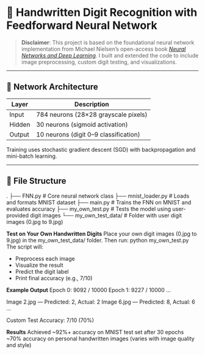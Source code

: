 # 🧠 Handwritten Digit Recognition with Feedforward Neural Network

> **Disclaimer**: This project is based on the foundational neural network implementation from Michael Nielsen’s open-access book [_Neural Networks and Deep Learning_](http://neuralnetworksanddeeplearning.com/). I built and extended the code to include image preprocessing, custom digit testing, and visualizations.

---

## 🧱 Network Architecture

| Layer  | Description                                |
|--------|--------------------------------------------|
| Input  | 784 neurons (28×28 grayscale pixels)       |
| Hidden | 30 neurons (sigmoid activation)            |
| Output | 10 neurons (digit 0–9 classification)      |

Training uses stochastic gradient descent (SGD) with backpropagation and mini-batch learning.

---

## 📁 File Structure
.
├── FNN.py               # Core neural network class
├── mnist_loader.py      # Loads and formats MNIST dataset
├── main.py              # Trains the FNN on MNIST and evaluates accuracy
├── my_own_test.py       # Tests the model using user-provided digit images
└── my_own_test_data/    # Folder with user digit images (0.jpg to 9.jpg)

**Test on Your Own Handwritten Digits**
Place your own digit images (0.jpg to 9.jpg) in the my_own_test_data/ folder. Then run: python my_own_test.py
The script will:
- Preprocess each image
- Visualize the result
- Predict the digit label
- Print final accuracy (e.g., 7/10)

**Example Output**
Epoch 0: 9092 / 10000
Epoch 1: 9227 / 10000
...

Image 2.jpg — Predicted: 2, Actual: 2
Image 6.jpg — Predicted: 8, Actual: 6
...

Custom Test Accuracy: 7/10 (70%)

**Results**
Achieved ~92%+ accuracy on MNIST test set after 30 epochs
~70% accuracy on personal handwritten images (varies with image quality and style)



